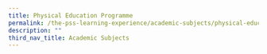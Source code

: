 ```yaml
---
title: Physical Education Programme
permalink: /the-pss-learning-experience/academic-subjects/physical-education-programme/
description: ""
third_nav_title: Academic Subjects
---
```

